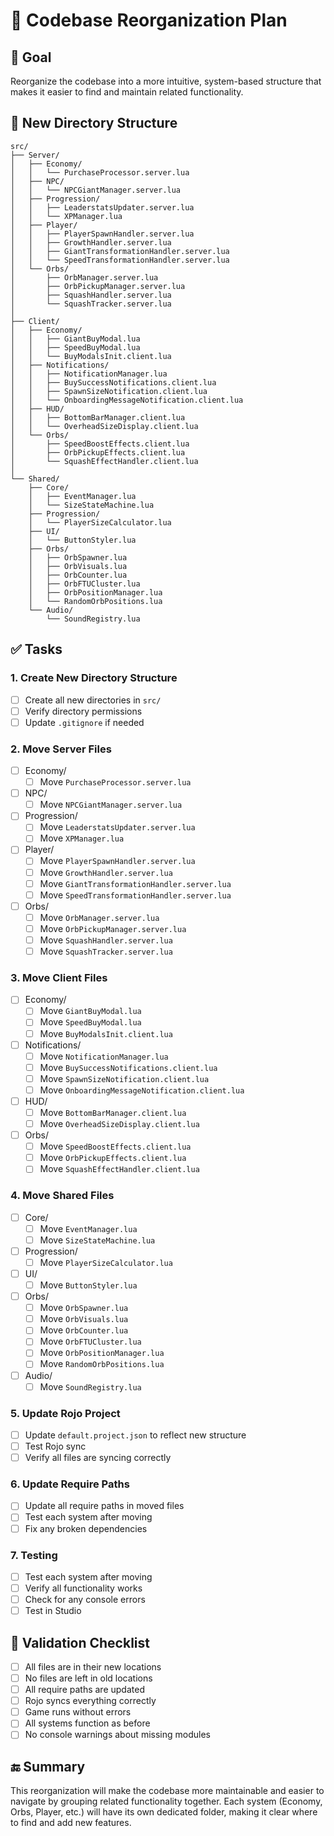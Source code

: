 # 📁 Codebase Reorganization Plan

## 🎯 Goal
Reorganize the codebase into a more intuitive, system-based structure that makes it easier to find and maintain related functionality.

## 📂 New Directory Structure

```
src/
├── Server/
│   ├── Economy/
│   │   └── PurchaseProcessor.server.lua
│   ├── NPC/
│   │   └── NPCGiantManager.server.lua
│   ├── Progression/
│   │   ├── LeaderstatsUpdater.server.lua
│   │   └── XPManager.lua
│   ├── Player/
│   │   ├── PlayerSpawnHandler.server.lua
│   │   ├── GrowthHandler.server.lua
│   │   ├── GiantTransformationHandler.server.lua
│   │   └── SpeedTransformationHandler.server.lua
│   └── Orbs/
│       ├── OrbManager.server.lua
│       ├── OrbPickupManager.server.lua
│       ├── SquashHandler.server.lua
│       └── SquashTracker.server.lua
│
├── Client/
│   ├── Economy/
│   │   ├── GiantBuyModal.lua
│   │   ├── SpeedBuyModal.lua
│   │   └── BuyModalsInit.client.lua
│   ├── Notifications/
│   │   ├── NotificationManager.lua
│   │   ├── BuySuccessNotifications.client.lua
│   │   ├── SpawnSizeNotification.client.lua
│   │   └── OnboardingMessageNotification.client.lua
│   ├── HUD/
│   │   ├── BottomBarManager.client.lua
│   │   └── OverheadSizeDisplay.client.lua
│   └── Orbs/
│       ├── SpeedBoostEffects.client.lua
│       ├── OrbPickupEffects.client.lua
│       └── SquashEffectHandler.client.lua
│
└── Shared/
    ├── Core/
    │   ├── EventManager.lua
    │   └── SizeStateMachine.lua
    ├── Progression/
    │   └── PlayerSizeCalculator.lua
    ├── UI/
    │   └── ButtonStyler.lua
    ├── Orbs/
    │   ├── OrbSpawner.lua
    │   ├── OrbVisuals.lua
    │   ├── OrbCounter.lua
    │   ├── OrbFTUCluster.lua
    │   ├── OrbPositionManager.lua
    │   └── RandomOrbPositions.lua
    └── Audio/
        └── SoundRegistry.lua
```

## ✅ Tasks

### 1. Create New Directory Structure
- [ ] Create all new directories in `src/`
- [ ] Verify directory permissions
- [ ] Update `.gitignore` if needed

### 2. Move Server Files
- [ ] Economy/
  - [ ] Move `PurchaseProcessor.server.lua`
- [ ] NPC/
  - [ ] Move `NPCGiantManager.server.lua`
- [ ] Progression/
  - [ ] Move `LeaderstatsUpdater.server.lua`
  - [ ] Move `XPManager.lua`
- [ ] Player/
  - [ ] Move `PlayerSpawnHandler.server.lua`
  - [ ] Move `GrowthHandler.server.lua`
  - [ ] Move `GiantTransformationHandler.server.lua`
  - [ ] Move `SpeedTransformationHandler.server.lua`
- [ ] Orbs/
  - [ ] Move `OrbManager.server.lua`
  - [ ] Move `OrbPickupManager.server.lua`
  - [ ] Move `SquashHandler.server.lua`
  - [ ] Move `SquashTracker.server.lua`

### 3. Move Client Files
- [ ] Economy/
  - [ ] Move `GiantBuyModal.lua`
  - [ ] Move `SpeedBuyModal.lua`
  - [ ] Move `BuyModalsInit.client.lua`
- [ ] Notifications/
  - [ ] Move `NotificationManager.lua`
  - [ ] Move `BuySuccessNotifications.client.lua`
  - [ ] Move `SpawnSizeNotification.client.lua`
  - [ ] Move `OnboardingMessageNotification.client.lua`
- [ ] HUD/
  - [ ] Move `BottomBarManager.client.lua`
  - [ ] Move `OverheadSizeDisplay.client.lua`
- [ ] Orbs/
  - [ ] Move `SpeedBoostEffects.client.lua`
  - [ ] Move `OrbPickupEffects.client.lua`
  - [ ] Move `SquashEffectHandler.client.lua`

### 4. Move Shared Files
- [ ] Core/
  - [ ] Move `EventManager.lua`
  - [ ] Move `SizeStateMachine.lua`
- [ ] Progression/
  - [ ] Move `PlayerSizeCalculator.lua`
- [ ] UI/
  - [ ] Move `ButtonStyler.lua`
- [ ] Orbs/
  - [ ] Move `OrbSpawner.lua`
  - [ ] Move `OrbVisuals.lua`
  - [ ] Move `OrbCounter.lua`
  - [ ] Move `OrbFTUCluster.lua`
  - [ ] Move `OrbPositionManager.lua`
  - [ ] Move `RandomOrbPositions.lua`
- [ ] Audio/
  - [ ] Move `SoundRegistry.lua`

### 5. Update Rojo Project
- [ ] Update `default.project.json` to reflect new structure
- [ ] Test Rojo sync
- [ ] Verify all files are syncing correctly

### 6. Update Require Paths
- [ ] Update all require paths in moved files
- [ ] Test each system after moving
- [ ] Fix any broken dependencies

### 7. Testing
- [ ] Test each system after moving
- [ ] Verify all functionality works
- [ ] Check for any console errors
- [ ] Test in Studio

## 🧪 Validation Checklist

- [ ] All files are in their new locations
- [ ] No files are left in old locations
- [ ] All require paths are updated
- [ ] Rojo syncs everything correctly
- [ ] Game runs without errors
- [ ] All systems function as before
- [ ] No console warnings about missing modules

## 🔚 Summary

This reorganization will make the codebase more maintainable and easier to navigate by grouping related functionality together. Each system (Economy, Orbs, Player, etc.) will have its own dedicated folder, making it clear where to find and add new features. 